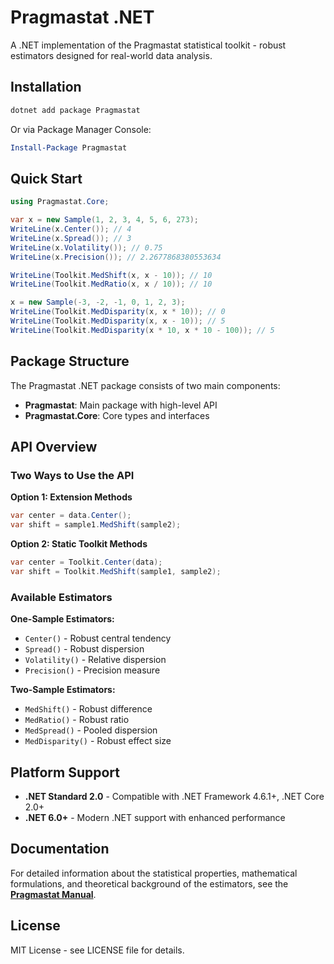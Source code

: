# Pragmastat .NET

A .NET implementation of the Pragmastat statistical toolkit - robust estimators designed for real-world data analysis.

## Installation

```bash
dotnet add package Pragmastat
```

Or via Package Manager Console:

```powershell
Install-Package Pragmastat
```

## Quick Start

```csharp
using Pragmastat.Core;

var x = new Sample(1, 2, 3, 4, 5, 6, 273);
WriteLine(x.Center()); // 4
WriteLine(x.Spread()); // 3
WriteLine(x.Volatility()); // 0.75
WriteLine(x.Precision()); // 2.2677868380553634

WriteLine(Toolkit.MedShift(x, x - 10)); // 10
WriteLine(Toolkit.MedRatio(x, x / 10)); // 10

x = new Sample(-3, -2, -1, 0, 1, 2, 3);
WriteLine(Toolkit.MedDisparity(x, x * 10)); // 0
WriteLine(Toolkit.MedDisparity(x, x - 10)); // 5
WriteLine(Toolkit.MedDisparity(x * 10, x * 10 - 100)); // 5
```

## Package Structure

The Pragmastat .NET package consists of two main components:

- **Pragmastat**: Main package with high-level API
- **Pragmastat.Core**: Core types and interfaces

## API Overview

### Two Ways to Use the API

**Option 1: Extension Methods**
```csharp
var center = data.Center();
var shift = sample1.MedShift(sample2);
```

**Option 2: Static Toolkit Methods**
```csharp
var center = Toolkit.Center(data);
var shift = Toolkit.MedShift(sample1, sample2);
```

### Available Estimators

**One-Sample Estimators:**
- `Center()` - Robust central tendency
- `Spread()` - Robust dispersion
- `Volatility()` - Relative dispersion
- `Precision()` - Precision measure

**Two-Sample Estimators:**
- `MedShift()` - Robust difference
- `MedRatio()` - Robust ratio
- `MedSpread()` - Pooled dispersion
- `MedDisparity()` - Robust effect size

## Platform Support

- **.NET Standard 2.0** - Compatible with .NET Framework 4.6.1+, .NET Core 2.0+
- **.NET 6.0+** - Modern .NET support with enhanced performance

## Documentation

For detailed information about the statistical properties, mathematical formulations, and theoretical background of the estimators, see the **[Pragmastat Manual](https://github.com/AndreyAkinshin/pragmastat)**.

## License

MIT License - see LICENSE file for details.
